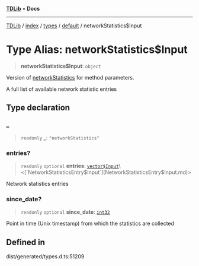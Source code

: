[**TDLib**](../../../../../../README.md) • **Docs**

***

[TDLib](../../../../../../modules.md) / [index](../../../../../README.md) / [types](../../../README.md) / [default](../README.md) / networkStatistics$Input

# Type Alias: networkStatistics$Input

> **networkStatistics$Input**: `object`

Version of [networkStatistics](networkStatistics.md) for method parameters.

A full list of available network statistic entries

## Type declaration

### \_

> `readonly` **\_**: `"networkStatistics"`

### entries?

> `readonly` `optional` **entries**: [`vector$Input`](vector$Input.md)\<[`NetworkStatisticsEntry$Input`](NetworkStatisticsEntry$Input.md)\>

Network statistics entries

### since\_date?

> `readonly` `optional` **since\_date**: [`int32`](int32.md)

Point in time (Unix timestamp) from which the statistics are collected

## Defined in

dist/generated/types.d.ts:51209
